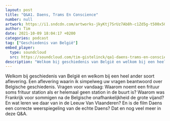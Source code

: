```yaml
---
layout: post
title: "Q&A1. Daens, Trams En Conscience"
number: null
artwork: https://i1.sndcdn.com/artworks-jkyKtj7SrUz7Ab8h-c1Zd5g-t500x500.jpg
author: Tim
date: 2021-10-09 18:04:17 +0200
categories: podcast
tag: ["Geschiedenis van België"]
embed_player:
  type: soundcloud
  src: https://soundcloud.com/tim-gistelinck/qa1-daens-trams-en-conscience
description: "Welkom bij geschiedenis van België en welkom bij een heel ander soort aflevering."
---
```

Welkom bij geschiedenis van België en welkom bij een heel ander soort aflevering. Een aflevering waarin ik simpelweg uw vragen beantwoord over Belgische geschiedenis. Vragen voor vandaag: Waarom noemt een frituur soms frituur station als er helemaal geen station in de buurt is? Waarom was Frankrijk voor sommigen na de Belgische onafhankelijkheid de grote vijand? En wat leren we daar van in de Leeuw Van Vlaanderen? En is de film Daens een correcte weerspiegeling van de echte Daens? Dat en nog veel meer in deze Q&A.